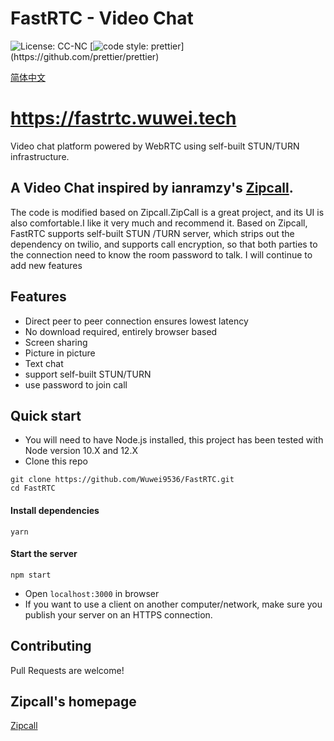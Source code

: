 # FastRTC - Video Chat

![License: CC-NC](https://img.shields.io/badge/License-CCNC-blue.svg)
[![code style: prettier](https://img.shields.io/badge/code_style-prettier-ff69b4.svg?)](https://github.com/prettier/prettier)

[简体中文](./README-zh_CN.md)

# https://fastrtc.wuwei.tech

Video chat platform powered by WebRTC using self-built STUN/TURN infrastructure.

## A Video Chat inspired by ianramzy's [Zipcall](https://github.com/ianramzy/decentralized-video-chat).

The code is modified based on Zipcall.ZipCall is a great project, and its UI is also comfortable.I like it very much and recommend it.
Based on Zipcall, FastRTC supports self-built STUN /TURN server, which strips out the dependency on twilio, and supports call encryption, so that both parties to the connection need to know the room password to talk.
I will continue to add new features

## Features

- Direct peer to peer connection ensures lowest latency
- No download required, entirely browser based
- Screen sharing
- Picture in picture
- Text chat
- support self-built STUN/TURN
- use password to join call

## Quick start

- You will need to have Node.js installed, this project has been tested with Node version 10.X and 12.X
- Clone this repo

```
git clone https://github.com/Wuwei9536/FastRTC.git
cd FastRTC
```

#### Install dependencies

```
yarn
```

#### Start the server

```
npm start
```

- Open `localhost:3000` in browser
- If you want to use a client on another computer/network, make sure you publish your server on an HTTPS connection.

## Contributing

Pull Requests are welcome!

## Zipcall's homepage

[Zipcall](https://github.com/ianramzy/decentralized-video-chat)
